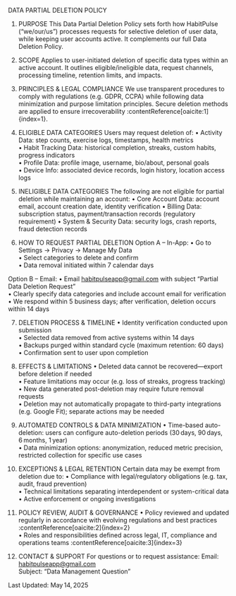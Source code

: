 DATA PARTIAL DELETION POLICY

1. PURPOSE
This Data Partial Deletion Policy sets forth how HabitPulse (“we/our/us”) processes requests for selective deletion of user data, while keeping user accounts active. It complements our full Data Deletion Policy.

2. SCOPE
Applies to user-initiated deletion of specific data types within an active account. It outlines eligible/ineligible data, request channels, processing timeline, retention limits, and impacts.

3. PRINCIPLES & LEGAL COMPLIANCE
We use transparent procedures to comply with regulations (e.g. GDPR, CCPA) while following data minimization and purpose limitation principles. Secure deletion methods are applied to ensure irrecoverability :contentReference[oaicite:1]{index=1}.

4. ELIGIBLE DATA CATEGORIES
Users may request deletion of:
• Activity Data: step counts, exercise logs, timestamps, health metrics  
• Habit Tracking Data: historical completion, streaks, custom habits, progress indicators  
• Profile Data: profile image, username, bio/about, personal goals  
• Device Info: associated device records, login history, location access logs

5. INELIGIBLE DATA CATEGORIES
The following are not eligible for partial deletion while maintaining an account:
• Core Account Data: account email, account creation date, identity verification
• Billing Data: subscription status, payment/transaction records (regulatory requirement)
• System & Security Data: security logs, crash reports, fraud detection records

6. HOW TO REQUEST PARTIAL DELETION
Option A – In-App:
• Go to Settings → Privacy → Manage My Data  
• Select categories to delete and confirm  
• Data removal initiated within 7 calendar days

Option B – Email:
• Email habitpulseapp@gmail.com with subject “Partial Data Deletion Request”  
• Clearly specify data categories and include account email for verification  
• We respond within 5 business days; after verification, deletion occurs within 14 days

7. DELETION PROCESS & TIMELINE
• Identity verification conducted upon submission  
• Selected data removed from active systems within 14 days  
• Backups purged within standard cycle (maximum retention: 60 days)  
• Confirmation sent to user upon completion

8. EFFECTS & LIMITATIONS
• Deleted data cannot be recovered—export before deletion if needed  
• Feature limitations may occur (e.g. loss of streaks, progress tracking)  
• New data generated post-deletion may require future removal requests  
• Deletion may not automatically propagate to third-party integrations (e.g. Google Fit); separate actions may be needed

9. AUTOMATED CONTROLS & DATA MINIMIZATION
• Time-based auto-deletion: users can configure auto-deletion periods (30 days, 90 days, 6 months, 1 year)  
• Data minimization options: anonymization, reduced metric precision, restricted collection for specific use cases

10. EXCEPTIONS & LEGAL RETENTION
Certain data may be exempt from deletion due to:
• Compliance with legal/regulatory obligations (e.g. tax, audit, fraud prevention)  
• Technical limitations separating interdependent or system-critical data  
• Active enforcement or ongoing investigations

11. POLICY REVIEW, AUDIT & GOVERNANCE
• Policy reviewed and updated regularly in accordance with evolving regulations and best practices :contentReference[oaicite:2]{index=2}  
• Roles and responsibilities defined across legal, IT, compliance and operations teams :contentReference[oaicite:3]{index=3}  

12. CONTACT & SUPPORT
For questions or to request assistance:
Email: habitpulseapp@gmail.com  
Subject: “Data Management Question”

Last Updated: May 14, 2025
